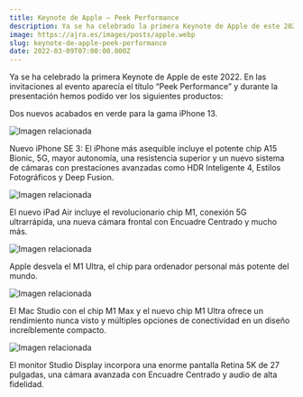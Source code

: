 ```yaml
---
title: Keynote de Apple — Peek Performance
description: Ya se ha celebrado la primera Keynote de Apple de este 2022. En las invitaciones al evento aparecía el título “Peek Performance” y durante…
image: https://ajra.es/images/posts/apple.webp
slug: keynote-de-apple-peek-performance
date: 2022-03-09T07:00:00.000Z
---
```


Ya se ha celebrado la primera Keynote de Apple de este 2022. En las invitaciones al evento aparecía el título “Peek Performance” y durante la presentación hemos podido ver los siguientes productos:

Dos nuevos acabados en verde para la gama iPhone 13.

![Imagen relacionada](https://cdn-images-1.medium.com/max/800/0*aUXiMpVC8wM6PWYf.jpeg)

Nuevo iPhone SE 3: El iPhone más asequible incluye el potente chip A15 Bionic, 5G, mayor autonomía, una resistencia superior y un nuevo sistema de cámaras con prestaciones avanzadas como HDR Inteligente 4, Estilos Fotográficos y Deep Fusion.

![Imagen relacionada](https://cdn-images-1.medium.com/max/800/0*cuih75b75i8fQI3i.jpeg)

El nuevo iPad Air incluye el revolucionario chip M1, conexión 5G ultrarrápida, una nueva cámara frontal con Encuadre Centrado y mucho más.

![Imagen relacionada](https://cdn-images-1.medium.com/max/800/0*lyapG5ExJi-gw-0h.jpeg)

Apple desvela el M1 Ultra, el chip para ordenador personal más potente del mundo.

![Imagen relacionada](https://cdn-images-1.medium.com/max/800/0*Ube1mbIN8eMkw9Yi.jpeg)

El Mac Studio con el chip M1 Max y el nuevo chip M1 Ultra ofrece un rendimiento nunca visto y múltiples opciones de conectividad en un diseño increíblemente compacto.

![Imagen relacionada](https://cdn-images-1.medium.com/max/800/0*aDZnMyBu4CWV4fiE.jpeg)

El monitor Studio Display incorpora una enorme pantalla Retina 5K de 27 pulgadas, una cámara avanzada con Encuadre Centrado y audio de alta fidelidad.
